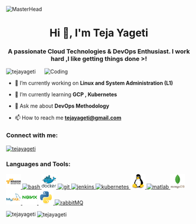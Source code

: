 ![MasterHead](https://mir-s3-cdn-cf.behance.net/project_modules/max_1200/f28b4022600593.58c272e374fa3.gif)
<h1 align="center">Hi 👋, I'm Teja Yageti</h1>
<h3 align="center">A passionate Cloud Technologies & DevOps Enthusiast. I work hard ,I like getting things done >!</h3>
<img align="right" alt="Coding" width="400" src="https://camo.githubusercontent.com/84b6c45034b74eb4944bcba2704f885f9458224872be2dbfb9ceee3d657ae737/68747470733a2f2f6d69726f2e6d656469756d2e636f6d2f6d61782f323136302f312a3953334a684d744c47696163704e707a6957474e31412e676966">






<p align="left"> <img src="https://komarev.com/ghpvc/?username=tejayageti&label=Profile%20views&color=0e75b6&style=flat" alt="tejayageti" /> </p>

- 🔭 I’m currently working on **Linux and System Administration (L1)**

- 🌱 I’m currently learning **GCP , Kubernetes**

- 💬 Ask me about **DevOps Methodology**

- 📫 How to reach me **tejayageti@gmail.com**


<h3 align="left">Connect with me:</h3>
<p align="left">
<a href="https://linkedin.com/in/tejayageti" target="blank"><img align="center" src="https://raw.githubusercontent.com/rahuldkjain/github-profile-readme-generator/master/src/images/icons/Social/linked-in-alt.svg" alt="tejayageti" height="30" width="40" /></a>
</p>

<h3 align="left">Languages and Tools:</h3>
<p align="left"> <a href="https://aws.amazon.com" target="_blank" rel="noreferrer"> <img src="https://raw.githubusercontent.com/devicons/devicon/master/icons/amazonwebservices/amazonwebservices-original-wordmark.svg" alt="aws" width="40" height="40"/> </a> <a href="https://www.gnu.org/software/bash/" target="_blank" rel="noreferrer"> <img src="https://www.vectorlogo.zone/logos/gnu_bash/gnu_bash-icon.svg" alt="bash" width="40" height="40"/> </a> <a href="https://www.docker.com/" target="_blank" rel="noreferrer"> <img src="https://raw.githubusercontent.com/devicons/devicon/master/icons/docker/docker-original-wordmark.svg" alt="docker" width="40" height="40"/> </a> <a href="https://git-scm.com/" target="_blank" rel="noreferrer"> <img src="https://www.vectorlogo.zone/logos/git-scm/git-scm-icon.svg" alt="git" width="40" height="40"/> </a> <a href="https://www.jenkins.io" target="_blank" rel="noreferrer"> <img src="https://www.vectorlogo.zone/logos/jenkins/jenkins-icon.svg" alt="jenkins" width="40" height="40"/> </a> <a href="https://kubernetes.io" target="_blank" rel="noreferrer"> <img src="https://www.vectorlogo.zone/logos/kubernetes/kubernetes-icon.svg" alt="kubernetes" width="40" height="40"/> </a> <a href="https://www.linux.org/" target="_blank" rel="noreferrer"> <img src="https://raw.githubusercontent.com/devicons/devicon/master/icons/linux/linux-original.svg" alt="linux" width="40" height="40"/> </a> <a href="https://www.mathworks.com/" target="_blank" rel="noreferrer"> <img src="https://upload.wikimedia.org/wikipedia/commons/2/21/Matlab_Logo.png" alt="matlab" width="40" height="40"/> </a> <a href="https://www.mongodb.com/" target="_blank" rel="noreferrer"> <img src="https://raw.githubusercontent.com/devicons/devicon/master/icons/mongodb/mongodb-original-wordmark.svg" alt="mongodb" width="40" height="40"/> </a> <a href="https://www.mysql.com/" target="_blank" rel="noreferrer"> <img src="https://raw.githubusercontent.com/devicons/devicon/master/icons/mysql/mysql-original-wordmark.svg" alt="mysql" width="40" height="40"/> </a> <a href="https://www.nginx.com" target="_blank" rel="noreferrer"> <img src="https://raw.githubusercontent.com/devicons/devicon/master/icons/nginx/nginx-original.svg" alt="nginx" width="40" height="40"/> </a> <a href="https://www.python.org" target="_blank" rel="noreferrer"> <img src="https://raw.githubusercontent.com/devicons/devicon/master/icons/python/python-original.svg" alt="python" width="40" height="40"/> </a> <a href="https://www.rabbitmq.com" target="_blank" rel="noreferrer"> <img src="https://www.vectorlogo.zone/logos/rabbitmq/rabbitmq-icon.svg" alt="rabbitMQ" width="40" height="40"/> </a> </p>

<p><img align="left" src="https://github-readme-stats.vercel.app/api/top-langs?username=tejayageti&show_icons=true&locale=en&layout=compact" alt="tejayageti" /></p>

<p>&nbsp;<img align="center" src="https://github-readme-stats.vercel.app/api?username=tejayageti&show_icons=true&locale=en" alt="tejayageti" /></p>
